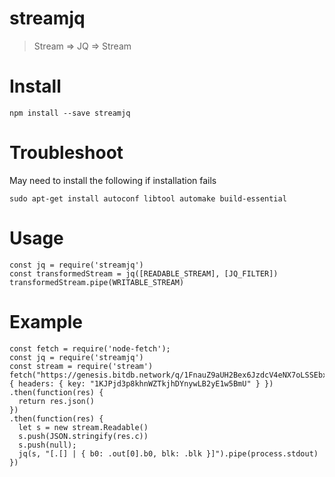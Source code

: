 # streamjq

> Stream => JQ => Stream

# Install

```
npm install --save streamjq
```

# Troubleshoot

May need to install the following if installation fails

```
sudo apt-get install autoconf libtool automake build-essential
```

# Usage

```
const jq = require('streamjq')
const transformedStream = jq([READABLE_STREAM], [JQ_FILTER])
transformedStream.pipe(WRITABLE_STREAM)
```

# Example

```
const fetch = require('node-fetch');
const jq = require('streamjq')
const stream = require('stream')
fetch("https://genesis.bitdb.network/q/1FnauZ9aUH2Bex6JzdcV4eNX7oLSSEbxtN/ewogICJ2IjogMywKICAicSI6IHsKICAgICJmaW5kIjoge30sCiAgICAibGltaXQiOiAxMAogIH0KfQ==", { headers: { key: "1KJPjd3p8khnWZTkjhDYnywLB2yE1w5BmU" } })
.then(function(res) {
  return res.json()
})
.then(function(res) {
  let s = new stream.Readable()
  s.push(JSON.stringify(res.c))
  s.push(null);
  jq(s, "[.[] | { b0: .out[0].b0, blk: .blk }]").pipe(process.stdout)
})
```
